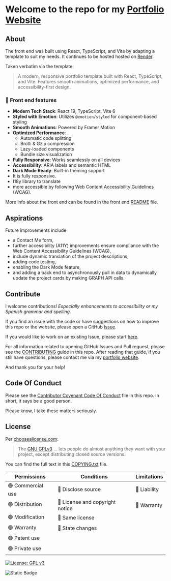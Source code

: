# Welcome to the repo for my [Portfolio Website](https://jamiebort.com/)

## About

The front end was built using React, TypeScript, and Vite by adapting a template to suit my needs. It continues to be hosted hosted on [Render](https://render.com/).

Taken verbatim via the template:

> A modern, responsive portfolio template built with React, TypeScript, and Vite. Features smooth animations, optimized performance, and accessibility-first design.

### 🚀 Front end features

- **Modern Tech Stack**: React 19, TypeScript, Vite 6
- **Styled with Emotion**: Utilizes `@emotion/styled` for component-based styling
- **Smooth Animations**: Powered by Framer Motion
- **Optimized Performance**:
  - Automatic code splitting
  - Brotli & Gzip compression
  - Lazy-loaded components
  - Bundle size visualization
- **Fully Responsive**: Works seamlessly on all devices
- **Accessibility**: ARIA labels and semantic HTML
- **Dark Mode Ready**: Built-in theming support
- It is fully responsive.
- I18y library to translate
- more accessible by following Web Content Accessibility Guidelines (WCAG).

More info about the front end can be found in the front end [README](./frontend/README.md) file.

<!-- ### 🚀 Back end features -->
<!-- TODO: Add back end features when I have a back end.  -->

## Aspirations

Future improvements include

- a Contact Me form,
- further accessibility (A11Y) improvements ensure compliance with the Web Content Accessibility Guidelines (WCAG),
- include dynamic translation of the project descriptions,
- adding code testing,
- enabling the Dark Mode feature,
- and adding a back end to asynchronously pull in data to dynamically update the project cards by making GRAPH API calls.

## Contribute

I welcome contributions! _Especially enhancements to *accessibility* or my Spanish *grammar and spelling*._

If you find an issue with the code or have suggestions on how to improve this repo or the website, please open a GitHub [Issue](https://github.com/JamieBort/Portfolio-Website/issues/new/choose).

If you would like to work on an existing Issue, please start [here](./CONTRIBUTING.md).

For all information related to opening GitHub Issues and Pull request, please see the [CONTRIBUTING](./CONTRIBUTING.md) guide in this repo. After reading that guide, if you still have questions, please contact me via my [portfolio website](https://jamiebort.com/).

And thank you for your help!

## Code Of Conduct

Please see the [Contributor Covenant Code Of Conduct](./Contributor_Covenant_Code_of_Conduct.md) file in this repo. In short, it says be a good person.

Please know, I take these matters seriously.

## License

Per [choosealicense.com](https://choosealicense.com/):

> The [GNU GPLv3](https://choosealicense.com/licenses/gpl-3.0/) ... lets people do almost anything they want with your project, except distributing closed source versions.

You can find the full text in this [COPYING.txt](COPYING.txt) file.

| Permissions       | Conditions                      | Limitations  |
| ----------------- | ------------------------------- | ------------ |
| 🟢 Commercial use | 🔵 Disclose source              | 🔴 Liability |
| 🟢 Distribution   | 🔵 License and copyright notice | 🔴 Warranty  |
| 🟢 Modification   | 🔵 Same license                 |              |
| 🟢 Warranty       | 🔵 State changes                |              |
| 🟢 Patent use     |                                 |              |
| 🟢 Private use    |                                 |              |

[![License: GPL v3](https://img.shields.io/badge/License-GPLv3-blue.svg)](https://www.gnu.org/licenses/gpl-3.0)

![Static Badge](https://img.shields.io/badge/Last_Updated-2025_Sept_02-gold)
